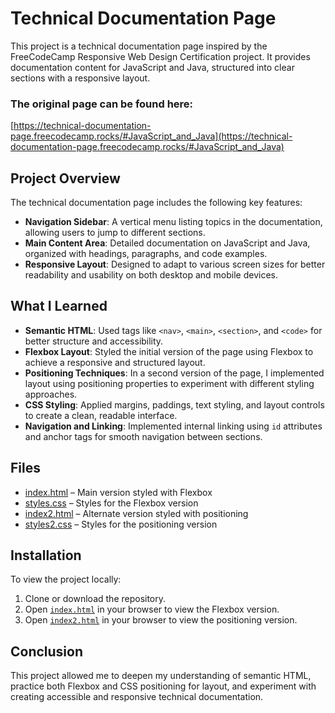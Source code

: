 # Technical Documentation Page

This project is a technical documentation page inspired by the FreeCodeCamp Responsive Web Design Certification project. It provides documentation content for JavaScript and Java, structured into clear sections with a responsive layout.

### The original page can be found here:  
[https://technical-documentation-page.freecodecamp.rocks/#JavaScript_and_Java](https://technical-documentation-page.freecodecamp.rocks/#JavaScript_and_Java)

## Project Overview

The technical documentation page includes the following key features:

- **Navigation Sidebar**: A vertical menu listing topics in the documentation, allowing users to jump to different sections.
- **Main Content Area**: Detailed documentation on JavaScript and Java, organized with headings, paragraphs, and code examples.
- **Responsive Layout**: Designed to adapt to various screen sizes for better readability and usability on both desktop and mobile devices.

## What I Learned

- **Semantic HTML**: Used tags like `<nav>`, `<main>`, `<section>`, and `<code>` for better structure and accessibility.
- **Flexbox Layout**: Styled the initial version of the page using Flexbox to achieve a responsive and structured layout.
- **Positioning Techniques**: In a second version of the page, I implemented layout using positioning properties to experiment with different styling approaches.
- **CSS Styling**: Applied margins, paddings, text styling, and layout controls to create a clean, readable interface.
- **Navigation and Linking**: Implemented internal linking using `id` attributes and anchor tags for smooth navigation between sections.

## Files

- [index.html](index.html) – Main version styled with Flexbox  
- [styles.css](styles.css) – Styles for the Flexbox version  
- [index2.html](index2.html) – Alternate version styled with positioning  
- [styles2.css](styles2.css) – Styles for the positioning version

## Installation

To view the project locally:

1. Clone or download the repository.
2. Open [`index.html`](index.html) in your browser to view the Flexbox version.
3. Open [`index2.html`](index2.html) in your browser to view the positioning version.

## Conclusion

This project allowed me to deepen my understanding of semantic HTML, practice both Flexbox and CSS positioning for layout, and experiment with creating accessible and responsive technical documentation.
